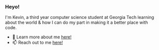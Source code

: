 ### Heyo!

I'm Kevin, a third year computer science student at Georgia Tech learning about the world & how I can do my part in making it a better place with code.
- 💬 Learn more about me [here!](https://kevincho.me)
- 📫 Reach out to me <a href="mailto:kevincho@gatech.edu">here!</a>





<!--
**ohcnivek/ohcnivek** is a ✨ _special_ ✨ repository because its `README.md` (this file) appears on your GitHub profile.
